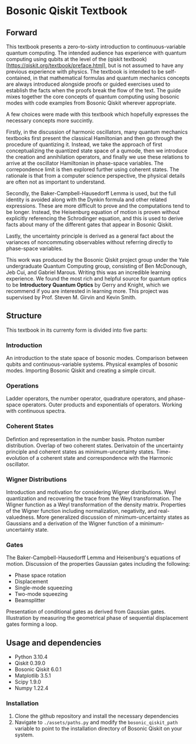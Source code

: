 # Bosonic Qiskit Textbook

## Forward
This textbook presents a zero-to-sixty introduction to continuous-variable quantum computing. The intended audience has experience with quantum computing using qubits at the level of the (qiskit textbook)[https://qiskit.org/textbook/preface.html], but is not assumed to have any previous experience with physics. The textbook is intended to be self-contained, in that mathematical formulas and quantum mechanics concepts are always introduced alongside proofs or guided exercises used to establish the facts when the proofs break the flow of the text. The guide mixes together the core concepts of quantum computing using bosonic modes with code examples from Bosonic Qiskit wherever appropriate. 

A few choices were made with this textbook which hopefully expresses the necessary concepts more succintly. 

Firstly, in the discussion of harmonic oscillators, many quantum mechanics textbooks first present the classical Hamiltonian and then go through the procedure of quantizing it. Instead, we take the approach of first conceptualizing the quantized state space of a qumode, then we introduce the creation and annihilation operators, and finally we use these relations to arrive at the oscillator Hamiltonian in phase-space variables. The correpondence limit is then explored further using coherent states. The rationale is that from a computer science perspective, the physical details are often not as important to understand. 

Secondly, the Baker-Campbell-Hausedorff Lemma is used, but the full identity is avoided along with the Dynkin formula and other related expressions. These are more difficult to prove and the computations tend to be longer. Instead, the Heisenburg equation of motion is proven without explicitly referencing the Schrodinger equation, and this is used to derive facts about many of the different gates that appear in Bosonic Qiskit.

Lastly, the uncertainty principle is derived as a general fact about the variances of noncommuting observables without referring directly to phase-space variables.

This work was produced by the Bosonic Qiskit project group under the Yale undergraduate Quantum Computing group, consisting of Ben McDonough, Jeb Cui, and Gabriel Marous. Writing this was an incredible learning experience. We found the most rich and helpful source for quantum optics to be **Introductory Quantum Optics** by Gerry and Knight, which we recommend if you are interested in learning more. This project was supervised by Prof. Steven M. Girvin and Kevin Smith.

## Structure
This textbook in its currenty form is divided into five parts:

### Introduction
An introduction to the state space of bosonic modes. Comparison between qubits and continuous-variable systems. Physical examples of bosonic modes. Importing Bosonic Qiskit and creating a simple circuit.

### Operations
Ladder operators, the number operator, quadrature operators, and phase-space operators. Outer products and exponentials of operators. Working with continuous spectra.

### Coherent States
Defintion and representation in the number basis. Photon number distribution. Overlap of two coherent states. Derivatoin of the uncertainty principle and coherent states as minimum-uncertainty states. Time-evolution of a coherent state and correspondence with the Harmonic oscillator.

### Wigner Distributions
Introduction and motivation for considering Wigner distributions. Weyl quantization and recovering the trace from the Weyl transformation. The Wigner function as a Weyl transformation of the density matrix. Properties of the Wigner function including normalization, negativity, and real-valuedness. More generalized discussion of minimum-uncertainty states as Gaussians and a derivation of the Wigner function of a minimum-uncertainty state.

### Gates
The Baker-Campbell-Hausedorff Lemma and Heisenburg's equations of motion. Discussion of the properties Gaussian gates including the following:

* Phase space rotation
* Displacement
* Single-mode squeezing
* Two-mode squeezing
* Beamsplitter

Presentation of conditional gates as derived from Gaussian gates. Illustration by measuring the geometrical phase of sequential displacement gates forming a loop.

## Usage and dependencies
* Python 3.10.4
* Qiskit 0.39.0
* Bosonic Qiskit 6.0.1
* Matplotlib 3.5.1
* Scipy 1.9.0
* Numpy 1.22.4

### Installation
1. Clone the github repository and install the necessary dependencies
2. Navigate to `./assets/paths.py` and modify the `bosonic_qiskit_path` variable to point to the installation directory of Bosonic Qiskit on your system.
